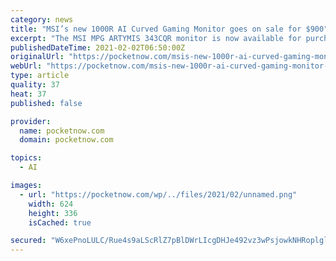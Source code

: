 ```yaml
---
category: news
title: "MSI’s new 1000R AI Curved Gaming Monitor goes on sale for $900"
excerpt: "The MSI MPG ARTYMIS 343CQR monitor is now available for purchase at the MSI Store, Newegg and Amazon with an MSRP of $899.99."
publishedDateTime: 2021-02-02T06:50:00Z
originalUrl: "https://pocketnow.com/msis-new-1000r-ai-curved-gaming-monitor-goes-on-sale-for-900"
webUrl: "https://pocketnow.com/msis-new-1000r-ai-curved-gaming-monitor-goes-on-sale-for-900"
type: article
quality: 37
heat: 37
published: false

provider:
  name: pocketnow.com
  domain: pocketnow.com

topics:
  - AI

images:
  - url: "https://pocketnow.com/wp/../files/2021/02/unnamed.png"
    width: 624
    height: 336
    isCached: true

secured: "W6xePnoLULC/Rue4s9aLScRlZ7pBlDWrLIcgDHJe492vz3wPsjowkNHRoplglTOxarmobOA3ttIqy7wbmZajcddqWCQ/lxpyaEpVxI5yf3cAbKiZ1Z5sxmHCmHvnDRuvd+MFn5HTt4sGARXcC05w3kePaV8gwjsi7eQYhmFcJN6g1oSLHw7CpVa8GAXaoSX/ZymZDZ5zo5HRePog9ecBgz0Jz7oOsgz+yogen7+2Um3HlNqmWqU59lzU616QmbMgTlPE5DfMF2bcwaA1OtpPK9eU6GvqQzgWlaCZIjSAWWuj2+48ixhvw4jY0aWYtMSpb87HO6cZ5KKb6bUsJBx/EsuIihLeeIeiKwyuYrVky+E=;KDypjxam1XCCqGr9U5m0qw=="
---
```


